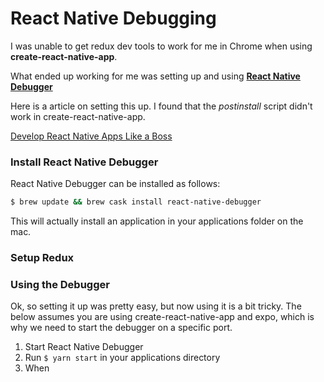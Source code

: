 # React Native Debugging 

I was unable to get redux dev tools to work for me in Chrome when using **create-react-native-app**.

What ended up working for me was setting up and using **[React Native Debugger](https://github.com/jhen0409/react-native-debugger)**

Here is a article on setting this up.  I found that the *postinstall* script didn't work in create-react-native-app.

[Develop React Native Apps Like a Boss](https://medium.com/react-native-development/develop-react-native-redux-applications-like-a-boss-with-this-tool-ec84bed7af8)

### Install React Native Debugger

React Native Debugger can be installed as follows:

```bash
$ brew update && brew cask install react-native-debugger
```

This will actually install an application in your applications folder on the mac.

### Setup Redux



### Using the Debugger

Ok, so setting it up was pretty easy, but now using it is a bit tricky.  The below assumes you are using create-react-native-app and expo, which is why we need to start the debugger on a specific port.

1. Start React Native Debugger 
2. Run `$ yarn start` in your applications directory
3. When 

